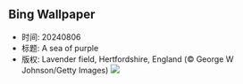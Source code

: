## Bing Wallpaper
- 时间: 20240806
- 标题: A sea of purple
- 版权: Lavender field, Hertfordshire, England (© George W Johnson/Getty Images)
![](https://cn.bing.com/th?id=OHR.HertfordshireLavender_EN-US6911884438_UHD.jpg&rf=LaDigue_UHD.jpg&pid=hp&w=3840&h=2160&rs=1&c=4)
